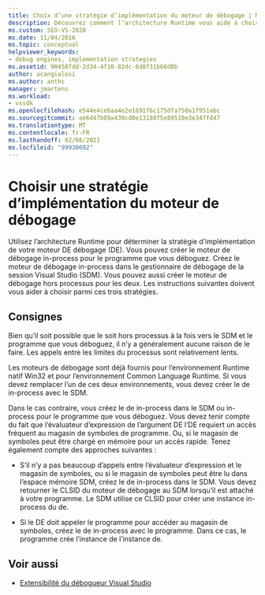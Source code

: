 ```yaml
---
title: Choix d’une stratégie d’implémentation du moteur de débogage | Microsoft Docs
description: Découvrez comment l’architecture Runtime vous aide à choisir parmi plusieurs stratégies pour l’implémentation du moteur de débogage.
ms.custom: SEO-VS-2020
ms.date: 11/04/2016
ms.topic: conceptual
helpviewer_keywords:
- debug engines, implementation strategies
ms.assetid: 90458fdd-2d34-4f10-82dc-6d8f31b66d8b
author: acangialosi
ms.author: anthc
manager: jmartens
ms.workload:
- vssdk
ms.openlocfilehash: e544e4cebaa4e2e1691f6c175dfa750a1f951abc
ms.sourcegitcommit: ae6d47b09a439cd0e13180f5e89510e3e347fd47
ms.translationtype: MT
ms.contentlocale: fr-FR
ms.lasthandoff: 02/08/2021
ms.locfileid: "99930692"
---
```

# <a name="choose-a-debug-engine-implementation-strategy"></a>Choisir une stratégie d’implémentation du moteur de débogage
Utilisez l’architecture Runtime pour déterminer la stratégie d’implémentation de votre moteur DE débogage (DE). Vous pouvez créer le moteur de débogage in-process pour le programme que vous déboguez. Créez le moteur de débogage in-process dans le gestionnaire de débogage de la session Visual Studio (SDM). Vous pouvez aussi créer le moteur de débogage hors processus pour les deux. Les instructions suivantes doivent vous aider à choisir parmi ces trois stratégies.

## <a name="guidelines"></a>Consignes
 Bien qu’il soit possible que le soit hors processus à la fois vers le SDM et le programme que vous déboguez, il n’y a généralement aucune raison de le faire. Les appels entre les limites du processus sont relativement lents.

 Les moteurs de débogage sont déjà fournis pour l’environnement Runtime natif Win32 et pour l’environnement Common Language Runtime. Si vous devez remplacer l’un de ces deux environnements, vous devez créer le de in-process avec le SDM.

 Dans le cas contraire, vous créez le de in-process dans le SDM ou in-process pour le programme que vous déboguez. Vous devez tenir compte du fait que l’évaluateur d’expression de l’argument DE l’DE requiert un accès fréquent au magasin de symboles de programme. Ou, si le magasin de symboles peut être chargé en mémoire pour un accès rapide. Tenez également compte des approches suivantes :

- S’il n’y a pas beaucoup d’appels entre l’évaluateur d’expression et le magasin de symboles, ou si le magasin de symboles peut être lu dans l’espace mémoire SDM, créez le de in-process dans le SDM. Vous devez retourner le CLSID du moteur de débogage au SDM lorsqu’il est attaché à votre programme. Le SDM utilise ce CLSID pour créer une instance in-process du de.

- Si le DE doit appeler le programme pour accéder au magasin de symboles, créez le de in-process avec le programme. Dans ce cas, le programme crée l’instance de l’instance de.

## <a name="see-also"></a>Voir aussi
- [Extensibilité du débogueur Visual Studio](../../extensibility/debugger/visual-studio-debugger-extensibility.md)
